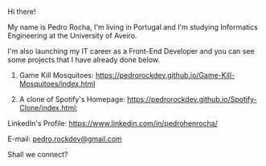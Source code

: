 Hi there!

My name is Pedro Rocha, I'm living in Portugal and I'm studying Informatics Engineering at the University of Aveiro.

I'm also launching my IT career as a Front-End Developer and you can see some projects that I have already done below.

1) Game Kill Mosquitoes: https://pedrorockdev.github.io/Game-Kill-Mosquitoes/index.html

2) A clone of Spotify's Homepage: https://pedrorockdev.github.io/Spotify-Clone/index.html;

LinkedIn's Profile: https://www.linkedin.com/in/pedrohenrocha/

E-mail: pedro.rockdev@gmail.com

Shall we connect?
